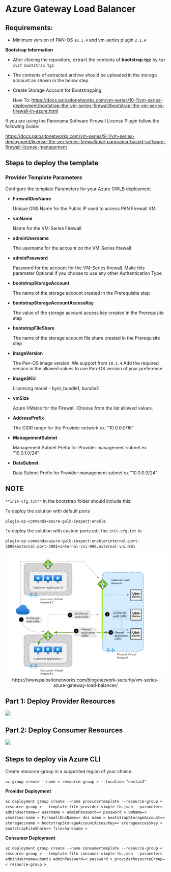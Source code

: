 # **Azure Gateway Load Balancer**

## **Requirements:**

- Minimum version of PAN-OS `10.1.4` and vm-series plugin `2.1.4` 

**Bootstrap Information**

  - After cloning the repository, extract the contents of **bootstrap.tgz** by `tar xvzf bootstrap.tgz`
  - The contents of extracted archive should be uploaded in the storage account as shown in the below step.
  - Create Storage Account for Bootstrapping. 
    
    How To: https://docs.paloaltonetworks.com/vm-series/10-1/vm-series-deployment/bootstrap-the-vm-series-firewall/bootstrap-the-vm-series-firewall-in-azure.html

  If you are using the Panorama Software Firewall License Plugin follow the following Guide:

  https://docs.paloaltonetworks.com/vm-series/9-1/vm-series-deployment/license-the-vm-series-firewall/use-panorama-based-software-firewall-license-management

## **Steps to deploy the template**

 ### **Provider Template Parameters**

   Configure the template Parameters for your Azure GWLB deployment

- **FirewallDnsName**

    Unique DNS Name for the Public IP used to access PAN Firewall VM.
   
- **vmName**

    Name for the VM-Series Firewall
   
- **adminUsername**
 
    The username for the account on the VM-Series firewall

- **adminPassword**

    Password for the account for the VM-Series firewall. Make this parameter Optional if you choose to use any other Authentication Type

- **bootstrapStorageAccount**

    The name of the storage account created in the Prerequisite step
   
- **bootstrapStorageAccountAccessKey**

    The value of the storage account access key  created in the Prerequisite step
   
- **bootstrapFileShare**

    The name of the storage account file share created in the Prerequisite step
   
- **imageVersion**
   
    The Pan-OS image version. We support from `10.1.4` Add the required version in the allowed values to use Pan-OS version of your preference
   
- **imageSKU**

    Licensing model - byol, bundle1, bundle2
   
- **vmSize**
   
   Azure VMsize for the Firewall. Choose from the list allowed values.
 
- **AddressPrefix**

   The CIDR range for the Provider network ex. "10.0.0.0/16"
   
- **ManagementSubnet**
   
   Management Subnet Prefix for Provider management subnet ex "10.0.1.0/24"
   
- **DataSubnet**

   Data Subnet Prefix for Provider management subnet ex "10.0.0.0/24"

## **NOTE**

`**init-cfg.txt**` in the bootstrap folder should include this:

To deploy the solution with default ports

`plugin-op-commands=azure-gwlb-inspect:enable`

To deploy the solution with custom ports edit the `init-cfg.txt` to

`plugin-op-commands=azure-gwlb-inspect:enable+internal-port-3000+external-port-3001+internal-vni-900,external-vni-901`

<p align="center">
<img src="https://github.com/PaloAltoNetworks/Azure-GWLB/blob/master/Images/azure_gwlb.webp">
https://www.paloaltonetworks.com/blog/network-security/vm-series-azure-gateway-load-balancer/
</p>

## **Part 1: Deploy Provider Resources**

[<img src="http://azuredeploy.net/deploybutton.png"/>](https://portal.azure.com/#create/Microsoft.Template/uri/https%3A%2F%2Fraw.githubusercontent.com%2FPaloAltoNetworks%2FAzure-GWLB%2Fmaster%2Fprovider-simple-lb.json)

## **Part 2: Deploy Consumer Resources**

[<img src="http://azuredeploy.net/deploybutton.png"/>](https://portal.azure.com/#create/Microsoft.Template/uri/https%3A%2F%2Fraw.githubusercontent.com%2FPaloAltoNetworks%2FAzure-GWLB%2Fmaster%2Fconsumer-simple-lb.json)

## **Steps to deploy via Azure CLI**

Create resource-group in a supported region of your choice.

`az group create --name < resource-group > --location "eastus2"`

**Provider Deployment**

`az deployment group create --name providertemplate --resource-group < resource-group > --template-file provider-simple-lb.json --parameters adminUsername=< username > adminPassword=< password > vmName=< vmseries-name > FirewallDnsName=< dns name > bootstrapStorageAccount=< storagaccname > bootstrapStorageAccountAccessKey=< storageaccesskey > bootstrapFileShare=< filesharename >`

**Consumer Deployment**

`az deployment group create --name consumertemplate --resource-group < resource-group > --template-file consumer-simple-lb.json --parameters adminUsername=ubuntu adminPassword=< password > providerResourceGroup=< resource-group >`

